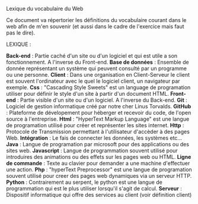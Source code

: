 Lexique du vocabulaire du Web

Ce document va répertorier les définitions du vocabulaire courant dans le web afin de m'en souvenir (et aussi dans le cadre de l'exercice mais faut pas le dire).

LEXIQUE :

__Back-end__ : Partie caché d'un site ou d'un logiciel et qui est utile a son fonctionnement. A l'inverse du Front-end.
__Base de données__ : Ensemble de donnée représentant un système qui peuvent consulté par un programme ou une personne.
__Client__ : Dans une organisation en Client-Serveur le client est souvent l'ordinateur avec le quel le logiciel client, un navigateur par exemple.
__Css__ : "Cascading Style Sweets" est un language de programation utiliser pour définir le style d'un site à partir d'un document HTML.
__Front-end__ : Partie visible d'un site ou d'un logiciel. A l'inverse du Back-end.
__Git__ : Logiciel de gestion informatique créé par notre cher Linus Torvalds.
__GitHub__ : Plateforme de dévelopement pour héberger et recevoir du code, de l'open source à l'entreprise.
__Html__ : "HyperText Markup Language" est une langue de programation utilisé pour créer et représenter les sites internet.
__Http__ : Protocole de Transmission permettant à l'utilisateur d'accèder à des pages Web.
__Intégration__ : Le fais de connecter les données, les systèmes etc...
__Java__ : Langue de programation par microsoft pour des applications ou des sites web.
__Javascript__ : Langue de programmation souvent utilisé pour introduires des animations ou des effets sur les pages web ou HTML.
__Ligne de commande__ : Texte au clavier pour demander a une machine d'effectuer une action.
__Php__ : "hyperText Preprocessor" est une langue de programation souvent utilisé pour creer des pages web dynamiques via un serveur HTTP.
__Python__ : Contrairement au serpent, le python est une langue de programmation qui est le plus utiliser lorsqu'il s'agit de calcul.
__Serveur__ : Dispositif informatique qui offre des services au client (voir définition client)
